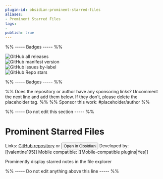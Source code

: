 ```yaml
---
plugin-id: obsidian-prominent-starred-files
aliases:
- Prominent Starred Files
tags: 
- 
publish: true
---
```


%% ----- Badges ----- %%

![GitHub all releases](https://img.shields.io/github/downloads/valentine195/obsidian-prominent-starred-files/total?color=573E7A&logo=github&style=for-the-badge)   
![GitHub manifest version](https://img.shields.io/github/manifest-json/v/valentine195/obsidian-prominent-starred-files?color=573E7A&logo=github&style=for-the-badge)   
![GitHub issues by-label](https://img.shields.io/github/issues/valentine195/obsidian-prominent-starred-files/help%20wanted?color=573E7A&logo=github&style=for-the-badge)   
![GitHub Repo stars](https://img.shields.io/github/stars/valentine195/obsidian-prominent-starred-files?color=573E7A&logo=github&style=for-the-badge)

%% ----- Badges ----- %%

%% Does the repository or author have any sponsoring links? Uncomment the next line and add them below. If they don't, please delete the placeholder tag. %%
%% Sponsor this work: #placeholder/author %%

%% ----- Do not edit this section ----- %%

# Prominent Starred Files

Links: [GitHub repository](https://github.com/valentine195/obsidian-prominent-starred-files) or [<button id=HH>Open in Obsidian</button>](obsidian://goto-plugin?id=obsidian-prominent-starred-files)
Developed by: [[valentine195]]
Mobile compatible: [[Mobile-compatible plugins|Yes]]

Prominently display starred notes in the file explorer

%% ----- Do not edit anything above this line ----- %% 

